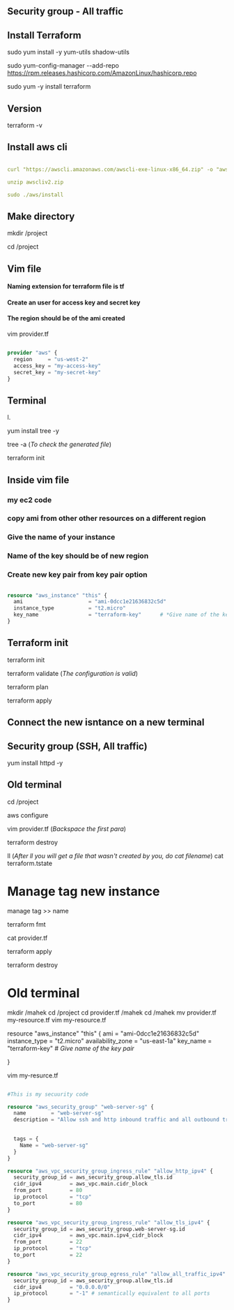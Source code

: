 ## Security group - All traffic
## Install Terraform

sudo yum install -y yum-utils shadow-utils

sudo yum-config-manager --add-repo https://rpm.releases.hashicorp.com/AmazonLinux/hashicorp.repo

sudo yum -y install terraform

## Version

terraform -v

## Install aws cli

``` yml

curl "https://awscli.amazonaws.com/awscli-exe-linux-x86_64.zip" -o "awscliv2.zip"

unzip awscliv2.zip

sudo ./aws/install

```

## Make directory

mkdir /project

cd /project

## Vim file 
#### Naming extension for terraform file is tf
#### Create an user for access key and secret key
#### The region should be of the ami created

vim provider.tf

``` tf

provider "aws" {
  region     = "us-west-2"
  access_key = "my-access-key"
  secret_key = "my-secret-key"
}

```

## Terminal

l.

yum install tree -y

tree -a  (*To check the generated file*)

terraform init

## Inside vim file 
### my ec2 code
### copy ami from other other resources on a different region
### Give the name of your instance
### Name of the key should be of new region 
### Create new key pair from key pair option

``` tf

resource "aws_instance" "this" {
  ami                     = "ami-0dcc1e21636832c5d"
  instance_type           = "t2.micro"
  key_name                = "terraform-key"      # *Give name of the key pair*
}

```

## Terraform init

terraform init

terraform validate (*The configuration is valid*)

terraform plan

terraform apply 

## Connect the new isntance on a new terminal 

## Security group (SSH, All traffic)

yum install httpd -y

## Old terminal 
cd /project

aws configure

vim provider.tf (*Backspace the first para*)

terraform destroy

ll
(*After ll you will get a file that wasn't created by you, do cat filename*)
cat terraform.tstate

# Manage tag new instance

manage tag >> name

terraform fmt

cat provider.tf

terraform apply 

terraform destroy

# Old terminal 

mkdir /mahek
cd /project
cd provider.tf /mahek
cd /mahek
mv provider.tf my-resource.tf 
vim my-resource.tf

resource "aws_instance" "this" {
  ami                     = "ami-0dcc1e21636832c5d"
  instance_type           = "t2.micro"
  availability_zone       = "us-east-1a"
  key_name                = "terraform-key"      # *Give name of the key pair*
  
}

vim my-resurce.tf

``` tf

#This is my secuurity code 

resource "aws_security_group" "web-server-sg" {
  name        = "web-server-sg"
  description = "Allow ssh and http inbound traffic and all outbound traffic"
 

  tags = {
    Name = "web-server-sg"
  }
}

resource "aws_vpc_security_group_ingress_rule" "allow_http_ipv4" {
  security_group_id = aws_security_group.allow_tls.id
  cidr_ipv4         = aws_vpc.main.cidr_block
  from_port         = 80
  ip_protocol       = "tcp"
  to_port           = 80
}

resource "aws_vpc_security_group_ingress_rule" "allow_tls_ipv4" {
  security_group_id = aws_security_group.web-server-sg.id
  cidr_ipv4         = aws_vpc.main.ipv4_cidr_block
  from_port         = 22
  ip_protocol       = "tcp"
  to_port           = 22
}

resource "aws_vpc_security_group_egress_rule" "allow_all_traffic_ipv4" {
  security_group_id = aws_security_group.allow_tls.id
  cidr_ipv4         = "0.0.0.0/0"
  ip_protocol       = "-1" # semantically equivalent to all ports
}

```













